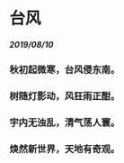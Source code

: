 <style>
  .page-header>a{display:none;}
  .site-footer{display:none;}
</style>
# 台风
##### 2019/08/10
### 秋初起微寒，台风侵东南。
### 树随灯影动，风狂雨正酣。
### 宇内无浊乱，清气荡人寰。
### 焕然新世界，天地有奇观。
